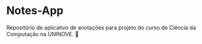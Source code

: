 # Notes-App
 Repositório de aplicativo de anotações para projeto do curso de Ciência da Computação na UNINOVE. 🙂
